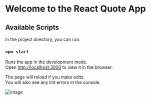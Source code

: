 # Welcome to the React Quote App

## Available Scripts

In the project directory, you can run:

### `npm start`

Runs the app in the development mode.\
Open [http://localhost:3000](http://localhost:3000) to view it in the browser.

The page will reload if you make edits.\
You will also see any lint errors in the console.

![image](https://user-images.githubusercontent.com/78943323/213347762-f09fc3b2-ffd2-4cc0-b6e4-64ce93afee75.png)
